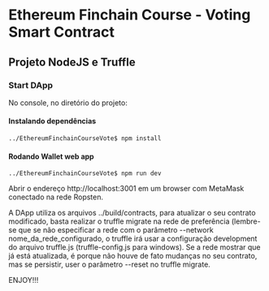 # Ethereum Finchain Course - Voting Smart Contract

## Projeto NodeJS e Truffle

### Start DApp
No console, no diretório do projeto:

#### Instalando dependências
`../EthereumFinchainCourseVote$ npm install`

#### Rodando Wallet web app
`../EthereumFinchainCourseVote$ npm run dev`

Abrir o endereço http://localhost:3001 em um browser com MetaMask conectado na rede Ropsten.

A DApp utiliza os arquivos ../build/contracts, para atualizar o seu contrato modificado, basta realizar o truffle migrate na rede de preferência (lembre-se que se não especificar a rede com o parâmetro --network nome_da_rede_configurado, o truffle irá usar a configuração development do arquivo truffle.js (truffle-config.js para windows). Se a rede mostrar que já está atualizada, é porque não houve de fato mudanças no seu contrato, mas se persistir, user o parâmetro --reset no truffle migrate.

ENJOY!!!